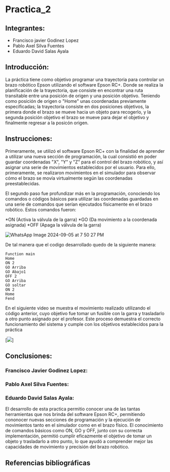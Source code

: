 # Practica_2
## Integrantes:  
- Francisco javier Godinez Lopez
- Pablo Axel Silva Fuentes
- Eduardo David Salas Ayala
## Introducción:  
La práctica tiene como objetivo programar una trayectoria para controlar un brazo robótico Epson utilizando el software Epson RC+. Donde se realiza la planificación de la trayectoria, que consiste en encontrar una ruta transitable entre una posición de origen y una posición objetivo. Teniendo como posición de origen o "Home" unas coordenadas previamente especificadas; la trayectoria consiste en dos posiciones objetivos, la primera donde el brazo se mueve hacia un objeto para recogerlo, y la segunda posición objetivo el brazo se mueve para dejar el objetivo y finalmente regresar a la posicón origen.
## Instrucciones:  

Primeramente, se utilizó el software Epson RC+ con la finalidad de aprender a utilizar una nueva sección de programación, la cual consistió en poder guardar coordenadas "X", "Y" y "Z" para el control del brazo robótico, y así asignar una serie de movimientos establecidos por el usuario. Para ello, primeramente, se realizaron movimientos en el simulador para observar cómo el brazo se movía virtualmente según las coordenadas preestablecidas.

El segundo paso fue profundizar más en la programación, conociendo los comandos o códigos básicos para utilizar las coordenadas guardadas en una serie de comandos que serían ejecutados físicamente en el brazo robótico. Estos comandos fueron:

*ON (Activa la válvula de la garra)
*GO (Da movimiento a la coordenada asignada)
*OFF (Apaga la válvula de la garra)


![WhatsApp Image 2024-09-05 at 7 50 27 PM](https://github.com/user-attachments/assets/119bf538-65c7-435b-9ef4-b1bfec92188c)

De tal manera que el codigo desarrollado quedo de la siguiente manera:
```
Function main
Home
ON 2
GO Arriba
GO Abajo1
OFF 2
GO Arriba
GO soltar
ON 2
Home
Fend
```

En el siguiente video se muestra el movimiento realizado utilizando el código anterior, cuyo objetivo fue tomar un fusible con la garra y trasladarlo a otro punto asignado por el profesor. Este proceso demuestra el correcto funcionamiento del sistema y cumple con los objetivos establecidos para la práctica


[![](https://drive.google.com/drive/folders/1HjE7HlarkAU024qj9DKuwbbv-v8hnPId?usp=drive_link)]
## Conclusiones:  
### Francisco Javier Godinez Lopez:

### Pablo Axel Silva Fuentes: 

### Eduardo David Salas Ayala: 
El desarrollo de esta practica permitio conocer una de las tantas herramientas que nos brinda del software Epson RC+, permitiendo cononocer nuevas secciones de programación y la ejecución de movimientos tanto en el simulador como en el brazo físico. El conocimiento de comandos básicos como ON, GO y OFF, junto con su correcta implementación, permitió cumplir eficazmente el objetivo de tomar un objeto y trasladarlo a otro punto, lo que ayudó a comprender mejor las capacidades de movimiento y precisión del brazo robótico.

## Referencias bibliográficas
